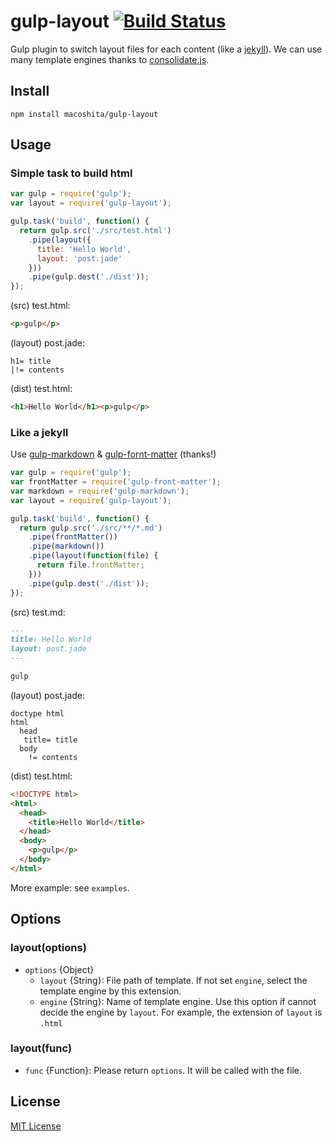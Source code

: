 # gulp-layout [![Build Status](https://travis-ci.org/macoshita/gulp-layout.svg?branch=master)](https://travis-ci.org/macoshita/gulp-layout)

Gulp plugin to switch layout files for each content (like a [jekyll](http://jekyllrb.com/)). We can use many template engines thanks to [consolidate.js](https://github.com/tj/consolidate.js).

## Install

```
npm install macoshita/gulp-layout
```

## Usage

### Simple task to build html

```javascript
var gulp = require('gulp');
var layout = require('gulp-layout');

gulp.task('build', function() {
  return gulp.src('./src/test.html')
    .pipe(layout({
      title: 'Hello World',
      layout: 'post.jade'
    }))
    .pipe(gulp.dest('./dist'));
});
```

(src) test.html:

```html
<p>gulp</p>
```

(layout) post.jade:

```jade
h1= title
|!= contents
```

(dist) test.html:

```html
<h1>Hello World</h1><p>gulp</p>
```

### Like a jekyll

Use [gulp-markdown](https://github.com/sindresorhus/gulp-markdown) & [gulp-fornt-matter](https://github.com/lmtm/gulp-front-matter) (thanks!)

```javascript
var gulp = require('gulp');
var frontMatter = require('gulp-front-matter');
var markdown = require('gulp-markdown');
var layout = require('gulp-layout');

gulp.task('build', function() {
  return gulp.src('./src/**/*.md')
    .pipe(frontMatter())
    .pipe(markdown())
    .pipe(layout(function(file) {
      return file.frontMatter;
    }))
    .pipe(gulp.dest('./dist'));
});
```

(src) test.md:

```md
---
title: Hello World
layout: post.jade
---

gulp
```

(layout) post.jade:

```jade
doctype html
html
  head
   title= title
  body
    != contents
```

(dist) test.html:

```html
<!DOCTYPE html>
<html>
  <head>
    <title>Hello World</title>
  </head>
  <body>
    <p>gulp</p>
  </body>
</html>
```

More example: see `examples`.

## Options

### layout(options)

- `options` {Object}
  - `layout` {String}: File path of template. If not set `engine`, select the template engine by this extension.
  - `engine` {String}: Name of template engine. Use this option if cannot decide the engine by `layout`. For example, the extension of `layout` is `.html`

### layout(func)

- `func` {Function}: Please return `options`. It will be called with the file.

## License

[MIT License](http://en.wikipedia.org/wiki/MIT_License)
